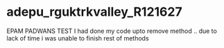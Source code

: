 # adepu_rguktrkvalley_R121627
EPAM PADWANS TEST
I had done my code upto remove method ..
due to lack of time i was unable to finish  rest of methods

